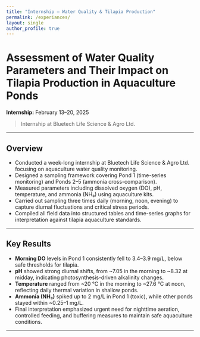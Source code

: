 ```yaml
---
title: "Internship — Water Quality & Tilapia Production"
permalink: /experiances/
layout: single
author_profile: true
---
```

<div class="project-wrap">
 
# Assessment of Water Quality Parameters and Their Impact on Tilapia Production in Aquaculture Ponds
**Internship:** February 13–20, 2025  
 
> Internship at Bluetech Life Science & Agro Ltd.

---
<div class="report-body">

## Overview
- Conducted a week-long internship at Bluetech Life Science & Agro Ltd. focusing on aquaculture water quality monitoring.  
- Designed a sampling framework covering Pond 1 (time-series monitoring) and Ponds 2–5 (ammonia cross-comparison).  
- Measured parameters including dissolved oxygen (DO), pH, temperature, and ammonia (NH₃) using aquaculture kits.  
- Carried out sampling three times daily (morning, noon, evening) to capture diurnal fluctuations and critical stress periods.  
- Compiled all field data into structured tables and time-series graphs for interpretation against tilapia aquaculture standards.  

---

## Key Results
- **Morning DO** levels in Pond 1 consistently fell to 3.4–3.9 mg/L, below safe thresholds for tilapia.  
- **pH** showed strong diurnal shifts, from ~7.05 in the morning to ~8.32 at midday, indicating photosynthesis-driven alkalinity changes.  
- **Temperature** ranged from ~20 °C in the morning to ~27.6 °C at noon, reflecting daily thermal variation in shallow ponds.  
- **Ammonia (NH₃)** spiked up to 2 mg/L in Pond 1 (toxic), while other ponds stayed within ~0.25–1 mg/L.  
- Final interpretation emphasized urgent need for nighttime aeration, controlled feeding, and buffering measures to maintain safe aquaculture conditions.
</div>

---
<div class="report-images">
  <img src="images/I1.png" alt="" />
  <img src="images/I2.png" alt="" />
  <img src="images/I3.png" alt="" />
  <img src="images/I4.png" alt="" />
  <img src="images/I5.png" alt="" />
  <img src="images/I6.png" alt="" />
  <img src="images/I7.png" alt="" />
  <img src="images/I8.png" alt="" />
  <img src="images/I9.png" alt="" />
  <img src="images/I10.png" alt="" />
  <img src="images/I11.png" alt="" />
</div>

</div>
